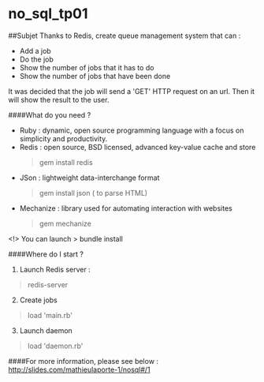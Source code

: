 # no_sql_tp01

##Subjet
Thanks to Redis, create queue management system that can :
- Add a job
- Do the job
- Show the number of jobs that it has to do
- Show the number of jobs that have been done

It was decided that the job will send a 'GET' HTTP request on an url.
Then it will show the result to the user.

####What do you need ?

* Ruby : dynamic, open source programming language with a focus on simplicity and productivity.
* Redis  : open source, BSD licensed, advanced key-value cache and store
	> gem install redis
* JSon : lightweight data-interchange format
	> gem install json ( to parse HTML)
* Mechanize : library used for automating interaction with websites
	> gem mechanize

<!> You can launch > bundle install

####Where do I start ?
1. Launch Redis server :
> redis-server

2. Create jobs
> load 'main.rb'

3. Launch daemon
> load 'daemon.rb'

####For more information, please see below :
http://slides.com/mathieulaporte-1/nosql#/1